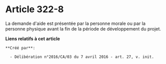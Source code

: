# Article 322-8

La demande d'aide est présentée par la personne morale ou par la personne physique avant la fin de la période de
développement du projet.

**Liens relatifs à cet article**

	**Créé par**:

	  - Délibération n°2016/CA/03 du 7 avril 2016 - art. 27, v. init.
